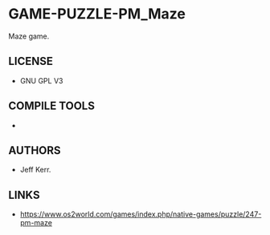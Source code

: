 # GAME-PUZZLE-PM_Maze
Maze game. 

## LICENSE
* GNU GPL V3

## COMPILE TOOLS
* 
 
## AUTHORS
* Jeff Kerr.

## LINKS
* https://www.os2world.com/games/index.php/native-games/puzzle/247-pm-maze
